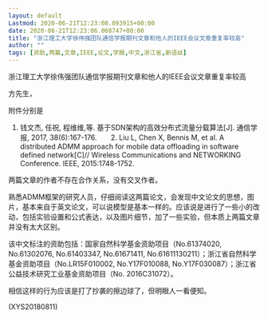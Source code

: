 ```yaml
---
layout: default
Lastmod: 2020-06-21T12:23:08.093915+00:00
date: 2020-06-21T12:23:06.068747+00:00
title: "浙江理工大学徐伟强团队通信学报期刊文章和他人的IEEE会议文章重复率较高"
author: ""
tags: [资助,两篇,文章,IEEE,论文,学报,中文,浙江省,新语丝]
---
```


浙江理工大学徐伟强团队通信学报期刊文章和他人的IEEE会议文章重复率较高

方先生，

附件分别是

1. 钱文杰, 任祝, 程维维,等. 基于SDN架构的高效分布式流量分载算法[J]. 通信学报, 2017, 38(6):167-176.　　2. Liu L, Chen X, Bennis M, et al. A distributed ADMM approach for mobile data offloading in software defined network[C]// Wireless Communications and NETWORKING Conference. IEEE, 2015:1748-1752.

两篇文章的作者不存在合作关系，没有交叉作者。

熟悉ADMM框架的研究人员，仔细阅读这两篇论文，会发现中文论文的思想，图片，基本来自于英文论文，可以说模型是基本一样的。应该说是进行了一些小的改动，包括实验设置和公式表达，以及图片细节，加了一些实验，但本质上两篇文章并没有太大区别。

该中文标注的资助包括：国家自然科学基金资助项目（No.61374020, No.61302076, No.61403347, No.61671411, No.61611130211）；浙江省自然科学基金资助项目（No.LR15F010002, No.Y17F010088, No.Y17F030087）；浙江省公益技术研究工业基金资助项目（No. 2016C31072）。

相信这样的行为应该是打了抄袭的擦边球了，但明眼人一看便知。

(XYS20180811)

